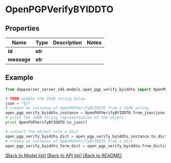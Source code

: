 # OpenPGPVerifyBYIDDTO


## Properties

Name | Type | Description | Notes
------------ | ------------- | ------------- | -------------
**id** | **str** |  | 
**message** | **str** |  | 

## Example

```python
from dappserver_server_sdk.models.open_pgp_verify_byiddto import OpenPGPVerifyBYIDDTO

# TODO update the JSON string below
json = "{}"
# create an instance of OpenPGPVerifyBYIDDTO from a JSON string
open_pgp_verify_byiddto_instance = OpenPGPVerifyBYIDDTO.from_json(json)
# print the JSON string representation of the object
print OpenPGPVerifyBYIDDTO.to_json()

# convert the object into a dict
open_pgp_verify_byiddto_dict = open_pgp_verify_byiddto_instance.to_dict()
# create an instance of OpenPGPVerifyBYIDDTO from a dict
open_pgp_verify_byiddto_form_dict = open_pgp_verify_byiddto.from_dict(open_pgp_verify_byiddto_dict)
```
[[Back to Model list]](../README.md#documentation-for-models) [[Back to API list]](../README.md#documentation-for-api-endpoints) [[Back to README]](../README.md)


